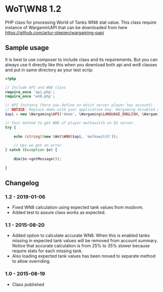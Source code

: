 # WoT\WN8 1.2
PHP class for processing World of Tanks WN8 stat value. This class require instance of Wargamin\API that can be downloaded from here https://github.com/artur-stepien/wargaming-papi

## Sample usage
It is best to use composer to include class and its requirements. But you can always use it directly like this when you download both api and wn8 classes and put in same directory as your test scrip:
``` php
<?php

// Include API and WN8 class
require_once 'api.php';
require_once 'wn8.php';

// API Instance (here you define on which server player has account)
// NOTICE: Replace demo with your application key. Wargaming disabled demo application key.
$api = new \Wargaming\API('demo', \Wargaming\LANGUAGE_ENGLISH, \Wargaming\SERVER_EU);

// Test method to get WN8 of player malkowitch on EU server.
try {
	
	echo (string)(new \Wot\WN8($api, 'malkowitch'));
	
	// Ups we got an error
} catch (Exception $e) {
	
	die($e->getMessage());
	
}
```

## Changelog

### 1.2 - 2019-01-06
- Fixed WN8 calculation using expected tank values from modxvm.
- Added test to assure class works as expected.

### 1.1 - 2015-08-20
- Added option to calculate accurate WN8. When this is enabled tanks missing in expected tank values will be removed from account summary. Notice that accurate calculation is from 25% to 35% slower because require stats for each missing tank. 
- Also loading expected tank values has been moved to separate method to allow overriding.

### 1.0 - 2015-08-19
- Class published